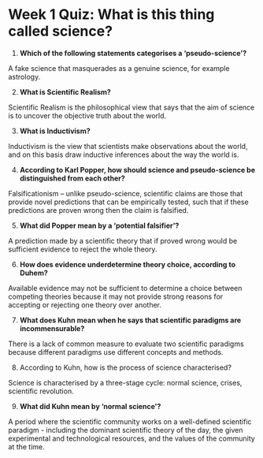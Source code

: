 # Week 1 Quiz: What is this thing called science?

1. **Which of the following statements categorises a ‘pseudo-science’?**

A fake science that masquerades as a genuine science, for example astrology. 

2. **What is Scientific Realism?**

Scientific Realism is the philosophical view that says that the aim of science is to uncover the objective truth about the world. 

3. **What is Inductivism?**

Inductivism is the view that scientists make observations about the world, and on this basis draw inductive inferences about the way the world is. 

4. **According to Karl Popper, how should science and pseudo-science be distinguished from each other?**

Falsificationism – unlike pseudo-science, scientific claims are those that provide novel predictions that can be empirically tested, such that if these predictions are proven wrong then the claim is falsified.

5. **What did Popper mean by a ‘potential falsifier’?**

A prediction made by a scientific theory that if proved wrong would be sufficient evidence to reject the whole theory.

6. **How does evidence underdetermine theory choice, according to Duhem?**

Available evidence may not be sufficient to determine a choice between competing theories because it may not provide strong reasons for accepting or rejecting one theory over another. 

7. **What does Kuhn mean when he says that scientific paradigms are incommensurable?** 

There is a lack of common measure to evaluate two scientific paradigms because different paradigms use different concepts and methods.

8. According to Kuhn, how is the process of science characterised?

Science is characterised by a three-stage cycle: normal science, crises, scientific revolution. 

9. **What did Kuhn mean by ‘normal science’?**

A period where the scientific community works on a well-defined scientific paradigm - including the dominant scientific theory of the day, the given experimental and technological resources, and the values of the community at the time.
